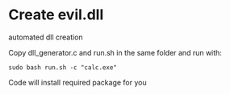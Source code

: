 # Create evil.dll
 automated dll creation

Copy dll_generator.c and run.sh in the same folder and run with:

	sudo bash run.sh -c "calc.exe"
	
Code will install required package for you